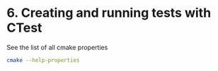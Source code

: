 # 6. Creating and running tests with CTest

See the list of all cmake properties
```bash
cmake --help-properties
```
